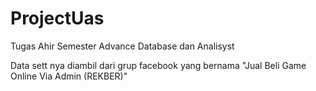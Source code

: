 # ProjectUas
Tugas Ahir Semester Advance Database dan Analisyst

Data sett nya diambil dari grup facebook yang bernama "Jual Beli Game Online Via Admin (REKBER)"
